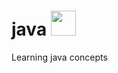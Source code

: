 ﻿# java <img src="https://github.com/gaurav71/java/assets/9335466/fbb45fd3-7659-4915-a1fe-612c3b80049f" data-canonical-src="https://github.com/gaurav71/java/assets/9335466/fbb45fd3-7659-4915-a1fe-612c3b80049f" width="40" height="40" />
Learning java concepts
